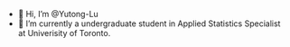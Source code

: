 - 👋 Hi, I’m @Yutong-Lu
- 🌱 I’m currently a undergraduate student in Applied Statistics Specialist at Univerisity of Toronto.

<!---
Yutong-Lu/Yutong-Lu is a ✨ special ✨ repository because its `README.md` (this file) appears on your GitHub profile.
You can click the Preview link to take a look at your changes.
--->
